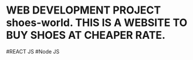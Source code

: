 # WEB DEVELOPMENT PROJECT shoes-world. THIS IS A WEBSITE TO BUY SHOES AT CHEAPER RATE.
#REACT JS 
#Node JS
